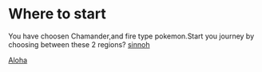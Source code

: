 # Where to start
You have choosen Chamander,and fire type pokemon.Start you journey by choosing between these 2 regions?
[sinnoh](adventure.md)


[Aloha](aloha.md)